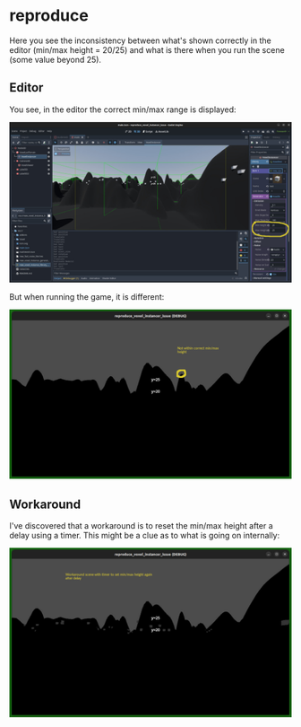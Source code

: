 # reproduce

Here you see the inconsistency between what's shown correctly in the editor (min/max height = 20/25) and what is there when you run the scene (some value beyond 25).

## Editor

You see, in the editor the correct min/max range is displayed:

![](editor.jpg)

But when running the game, it is different:

![](game.jpg)

## Workaround

I've discovered that a workaround is to reset the min/max height after a delay using a timer. This might be a clue as to what is going on internally:

![](workaround.jpg)
